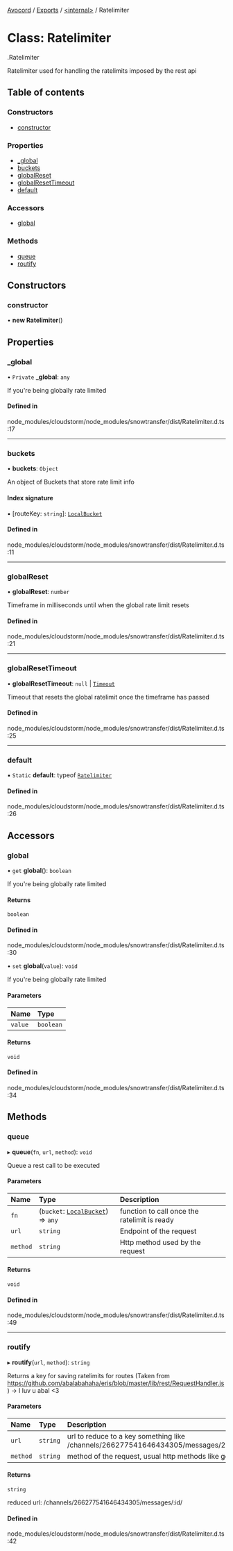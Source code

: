 [Avocord](../README.md) / [Exports](../modules.md) / [<internal\>](../modules/internal_.md) / Ratelimiter

# Class: Ratelimiter

[<internal>](../modules/internal_.md).Ratelimiter

Ratelimiter used for handling the ratelimits imposed by the rest api

## Table of contents

### Constructors

- [constructor](internal_.Ratelimiter-1.md#constructor)

### Properties

- [\_global](internal_.Ratelimiter-1.md#_global)
- [buckets](internal_.Ratelimiter-1.md#buckets)
- [globalReset](internal_.Ratelimiter-1.md#globalreset)
- [globalResetTimeout](internal_.Ratelimiter-1.md#globalresettimeout)
- [default](internal_.Ratelimiter-1.md#default)

### Accessors

- [global](internal_.Ratelimiter-1.md#global)

### Methods

- [queue](internal_.Ratelimiter-1.md#queue)
- [routify](internal_.Ratelimiter-1.md#routify)

## Constructors

### constructor

• **new Ratelimiter**()

## Properties

### \_global

• `Private` **\_global**: `any`

If you're being globally rate limited

#### Defined in

node_modules/cloudstorm/node_modules/snowtransfer/dist/Ratelimiter.d.ts:17

___

### buckets

• **buckets**: `Object`

An object of Buckets that store rate limit info

#### Index signature

▪ [routeKey: `string`]: [`LocalBucket`](internal_.LocalBucket-1.md)

#### Defined in

node_modules/cloudstorm/node_modules/snowtransfer/dist/Ratelimiter.d.ts:11

___

### globalReset

• **globalReset**: `number`

Timeframe in milliseconds until when the global rate limit resets

#### Defined in

node_modules/cloudstorm/node_modules/snowtransfer/dist/Ratelimiter.d.ts:21

___

### globalResetTimeout

• **globalResetTimeout**: ``null`` \| [`Timeout`](internal_.Timeout.md)

Timeout that resets the global ratelimit once the timeframe has passed

#### Defined in

node_modules/cloudstorm/node_modules/snowtransfer/dist/Ratelimiter.d.ts:25

___

### default

▪ `Static` **default**: typeof [`Ratelimiter`](internal_.Ratelimiter-1.md)

#### Defined in

node_modules/cloudstorm/node_modules/snowtransfer/dist/Ratelimiter.d.ts:26

## Accessors

### global

• `get` **global**(): `boolean`

If you're being globally rate limited

#### Returns

`boolean`

#### Defined in

node_modules/cloudstorm/node_modules/snowtransfer/dist/Ratelimiter.d.ts:30

• `set` **global**(`value`): `void`

If you're being globally rate limited

#### Parameters

| Name | Type |
| :------ | :------ |
| `value` | `boolean` |

#### Returns

`void`

#### Defined in

node_modules/cloudstorm/node_modules/snowtransfer/dist/Ratelimiter.d.ts:34

## Methods

### queue

▸ **queue**(`fn`, `url`, `method`): `void`

Queue a rest call to be executed

#### Parameters

| Name | Type | Description |
| :------ | :------ | :------ |
| `fn` | (`bucket`: [`LocalBucket`](internal_.LocalBucket-1.md)) => `any` | function to call once the ratelimit is ready |
| `url` | `string` | Endpoint of the request |
| `method` | `string` | Http method used by the request |

#### Returns

`void`

#### Defined in

node_modules/cloudstorm/node_modules/snowtransfer/dist/Ratelimiter.d.ts:49

___

### routify

▸ **routify**(`url`, `method`): `string`

Returns a key for saving ratelimits for routes
(Taken from https://github.com/abalabahaha/eris/blob/master/lib/rest/RequestHandler.js) -> I luv u abal <3

#### Parameters

| Name | Type | Description |
| :------ | :------ | :------ |
| `url` | `string` | url to reduce to a key something like /channels/266277541646434305/messages/266277541646434305/ |
| `method` | `string` | method of the request, usual http methods like get, etc. |

#### Returns

`string`

reduced url: /channels/266277541646434305/messages/:id/

#### Defined in

node_modules/cloudstorm/node_modules/snowtransfer/dist/Ratelimiter.d.ts:42

